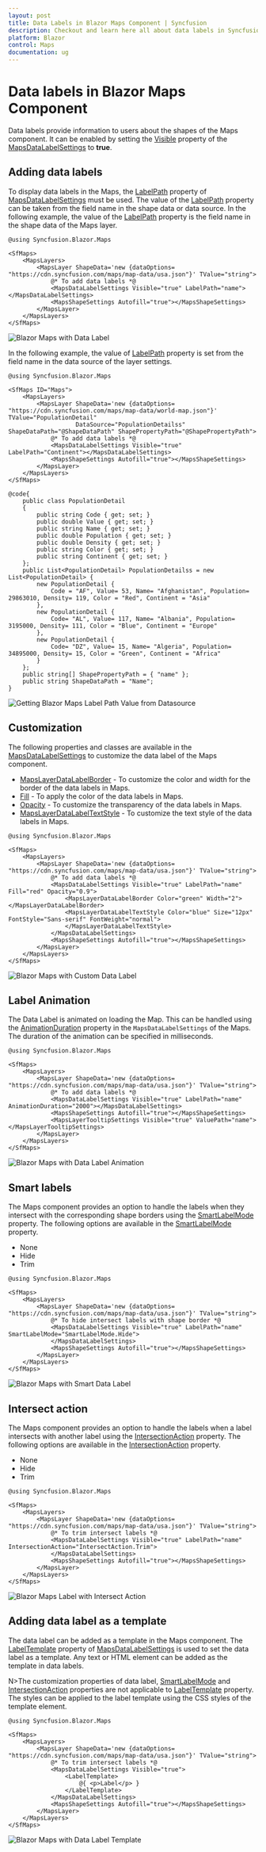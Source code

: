 ```yaml
---
layout: post
title: Data Labels in Blazor Maps Component | Syncfusion
description: Checkout and learn here all about data labels in Syncfusion Blazor Maps component and much more details.
platform: Blazor
control: Maps
documentation: ug
---
```


# Data labels in Blazor Maps Component

Data labels provide information to users about the shapes of the Maps component. It can be enabled by setting the [Visible](https://help.syncfusion.com/cr/blazor/Syncfusion.Blazor.Maps.MapsDataLabelSettings.html#Syncfusion_Blazor_Maps_MapsDataLabelSettings_Visible) property of the [MapsDataLabelSettings](https://help.syncfusion.com/cr/blazor/Syncfusion.Blazor.Maps.MapsDataLabelSettings.html) to **true**.

## Adding data labels

To display data labels in the Maps, the [LabelPath](https://help.syncfusion.com/cr/blazor/Syncfusion.Blazor.Maps.MapsDataLabelSettings.html#Syncfusion_Blazor_Maps_MapsDataLabelSettings_LabelPath) property of [MapsDataLabelSettings](https://help.syncfusion.com/cr/blazor/Syncfusion.Blazor.Maps.MapsDataLabelSettings.html) must be used. The value of the [LabelPath](https://help.syncfusion.com/cr/blazor/Syncfusion.Blazor.Maps.MapsDataLabelSettings.html#Syncfusion_Blazor_Maps_MapsDataLabelSettings_LabelPath) property can be taken from the field name in the shape data or data source. In the following example, the value of the [LabelPath](https://help.syncfusion.com/cr/blazor/Syncfusion.Blazor.Maps.MapsDataLabelSettings.html#Syncfusion_Blazor_Maps_MapsDataLabelSettings_LabelPath) property is the field name in the shape data of the Maps layer.

```cshtml
@using Syncfusion.Blazor.Maps

<SfMaps>
    <MapsLayers>
        <MapsLayer ShapeData='new {dataOptions= "https://cdn.syncfusion.com/maps/map-data/usa.json"}' TValue="string">
            @* To add data labels *@
            <MapsDataLabelSettings Visible="true" LabelPath="name"></MapsDataLabelSettings>
            <MapsShapeSettings Autofill="true"></MapsShapeSettings>
        </MapsLayer>
    </MapsLayers>
</SfMaps>
```

![Blazor Maps with Data Label](./images/DataLabel/blazor-maps-data-label.png)

In the following example, the value of [LabelPath](https://help.syncfusion.com/cr/blazor/Syncfusion.Blazor.Maps.MapsDataLabelSettings.html#Syncfusion_Blazor_Maps_MapsDataLabelSettings_LabelPath) property is set from the field name in the data source of the layer settings.

```cshtml
@using Syncfusion.Blazor.Maps

<SfMaps ID="Maps">
    <MapsLayers>
        <MapsLayer ShapeData='new {dataOptions= "https://cdn.syncfusion.com/maps/map-data/world-map.json"}' TValue="PopulationDetail"
                   DataSource="PopulationDetailss" ShapeDataPath="@ShapeDataPath" ShapePropertyPath="@ShapePropertyPath">
            @* To add data labels *@
            <MapsDataLabelSettings Visible="true" LabelPath="Continent"></MapsDataLabelSettings>
            <MapsShapeSettings Autofill="true"></MapsShapeSettings>
        </MapsLayer>
    </MapsLayers>
</SfMaps>

@code{
    public class PopulationDetail
    {
        public string Code { get; set; }
        public double Value { get; set; }
        public string Name { get; set; }
        public double Population { get; set; }
        public double Density { get; set; }
        public string Color { get; set; }
        public string Continent { get; set; }
    };
    public List<PopulationDetail> PopulationDetailss = new List<PopulationDetail> {
        new PopulationDetail {
            Code = "AF", Value= 53, Name= "Afghanistan", Population= 29863010, Density= 119, Color = "Red", Continent = "Asia"
        },
        new PopulationDetail {
            Code= "AL", Value= 117, Name= "Albania", Population= 3195000, Density= 111, Color = "Blue", Continent = "Europe"
        },
        new PopulationDetail {
            Code= "DZ", Value= 15, Name= "Algeria", Population= 34895000, Density= 15, Color = "Green", Continent = "Africa"
        }
    };
    public string[] ShapePropertyPath = { "name" };
    public string ShapeDataPath = "Name";
}
```

![Getting Blazor Maps Label Path Value from Datasource](./images/DataLabel/blazor-maps-label-path-datasource.PNG)

## Customization

The following properties and classes are available in the [MapsDataLabelSettings](https://help.syncfusion.com/cr/blazor/Syncfusion.Blazor.Maps.MapsDataLabelSettings.html) to customize the data label of the Maps component.

* [MapsLayerDataLabelBorder](https://help.syncfusion.com/cr/blazor/Syncfusion.Blazor.Maps.MapsLayerDataLabelBorder.html) - To customize the color and width for the border of the data labels in Maps.
* [Fill](https://help.syncfusion.com/cr/blazor/Syncfusion.Blazor.Maps.MapsDataLabelSettings.html#Syncfusion_Blazor_Maps_MapsDataLabelSettings_Fill) - To apply the color of the data labels in Maps.
* [Opacity](https://help.syncfusion.com/cr/blazor/Syncfusion.Blazor.Maps.MapsDataLabelSettings.html#Syncfusion_Blazor_Maps_MapsDataLabelSettings_Opacity) - To customize the transparency of the data labels in Maps.
* [MapsLayerDataLabelTextStyle](https://help.syncfusion.com/cr/blazor/Syncfusion.Blazor.Maps.MapsLayerDataLabelTextStyle.html) - To customize the text style of the data labels in Maps.

```cshtml
@using Syncfusion.Blazor.Maps

<SfMaps>
    <MapsLayers>
        <MapsLayer ShapeData='new {dataOptions= "https://cdn.syncfusion.com/maps/map-data/usa.json"}' TValue="string">
            @* To add data labels *@
            <MapsDataLabelSettings Visible="true" LabelPath="name" Fill="red" Opacity="0.9">
                <MapsLayerDataLabelBorder Color="green" Width="2"></MapsLayerDataLabelBorder>
                <MapsLayerDataLabelTextStyle Color="blue" Size="12px" FontStyle="Sans-serif" FontWeight="normal">
                </MapsLayerDataLabelTextStyle>
            </MapsDataLabelSettings>
            <MapsShapeSettings Autofill="true"></MapsShapeSettings>
        </MapsLayer>
    </MapsLayers>
</SfMaps>
```

![Blazor Maps with Custom Data Label](./images/DataLabel/blazor-maps-custom-data-label.PNG)

## Label Animation

The Data Label is animated on loading the Map. This can be handled using the [AnimationDuration](https://help.syncfusion.com/cr/blazor/Syncfusion.Blazor.Maps.MapsDataLabelSettings.html#Syncfusion_Blazor_Maps_MapsDataLabelSettings_AnimationDuration) property in the `MapsDataLabelSettings` of the Maps. The duration of the animation can be specified in milliseconds.

```cshtml
@using Syncfusion.Blazor.Maps

<SfMaps>
    <MapsLayers>
        <MapsLayer ShapeData='new {dataOptions= "https://cdn.syncfusion.com/maps/map-data/usa.json"}' TValue="string">
            @* To add data labels *@
            <MapsDataLabelSettings Visible="true" LabelPath="name" AnimationDuration="2000"></MapsDataLabelSettings>
            <MapsShapeSettings Autofill="true"></MapsShapeSettings>
            <MapsLayerTooltipSettings Visible="true" ValuePath="name"></MapsLayerTooltipSettings>
        </MapsLayer>
    </MapsLayers>
</SfMaps>
```

![Blazor Maps with Data Label Animation](./images/DataLabel/blazor-maps-data-label-animation.gif)

## Smart labels

The Maps component provides an option to handle the labels when they intersect with the corresponding shape borders using the [SmartLabelMode](https://help.syncfusion.com/cr/blazor/Syncfusion.Blazor.Maps.MapsDataLabelSettings.html#Syncfusion_Blazor_Maps_MapsDataLabelSettings_SmartLabelMode) property. The following options are available in the [SmartLabelMode](https://help.syncfusion.com/cr/blazor/Syncfusion.Blazor.Maps.MapsDataLabelSettings.html#Syncfusion_Blazor_Maps_MapsDataLabelSettings_SmartLabelMode) property.

* None
* Hide
* Trim

```cshtml
@using Syncfusion.Blazor.Maps

<SfMaps>
    <MapsLayers>
        <MapsLayer ShapeData='new {dataOptions= "https://cdn.syncfusion.com/maps/map-data/usa.json"}' TValue="string">
            @* To hide intersect labels with shape border *@
            <MapsDataLabelSettings Visible="true" LabelPath="name" SmartLabelMode="SmartLabelMode.Hide">
            </MapsDataLabelSettings>
            <MapsShapeSettings Autofill="true"></MapsShapeSettings>
        </MapsLayer>
    </MapsLayers>
</SfMaps>
```

![Blazor Maps with Smart Data Label](./images/DataLabel/blazor-maps-smart-data-label.png)

## Intersect action

The Maps component provides an option to handle the labels when a label intersects with another label using the [IntersectionAction](https://help.syncfusion.com/cr/blazor/Syncfusion.Blazor.Maps.MapsDataLabelSettings.html#Syncfusion_Blazor_Maps_MapsDataLabelSettings_IntersectionAction) property. The following options are available in the [IntersectionAction](https://help.syncfusion.com/cr/blazor/Syncfusion.Blazor.Maps.MapsDataLabelSettings.html#Syncfusion_Blazor_Maps_MapsDataLabelSettings_IntersectionAction) property.

* None
* Hide
* Trim

```cshtml
@using Syncfusion.Blazor.Maps

<SfMaps>
    <MapsLayers>
        <MapsLayer ShapeData='new {dataOptions= "https://cdn.syncfusion.com/maps/map-data/usa.json"}' TValue="string">
            @* To trim intersect labels *@
            <MapsDataLabelSettings Visible="true" LabelPath="name" IntersectionAction="IntersectAction.Trim">
            </MapsDataLabelSettings>
            <MapsShapeSettings Autofill="true"></MapsShapeSettings>
        </MapsLayer>
    </MapsLayers>
</SfMaps>
```

![Blazor Maps Label with Intersect Action](./images/DataLabel/blazor-maps-data-label-trim.png)

## Adding data label as a template

The data label can be added as a template in the Maps component. The [LabelTemplate](https://help.syncfusion.com/cr/blazor/Syncfusion.Blazor.Maps.MapsDataLabelSettings.html#Syncfusion_Blazor_Maps_MapsDataLabelSettings_LabelTemplate) property of [MapsDataLabelSettings](https://help.syncfusion.com/cr/blazor/Syncfusion.Blazor.Maps.MapsDataLabelSettings.html) is used to set the data label as a template. Any text or HTML element can be added as the template in data labels.

N>The customization properties of data label, [SmartLabelMode](https://help.syncfusion.com/cr/blazor/Syncfusion.Blazor.Maps.MapsDataLabelSettings.html#Syncfusion_Blazor_Maps_MapsDataLabelSettings_SmartLabelMode) and [IntersectionAction](https://help.syncfusion.com/cr/blazor/Syncfusion.Blazor.Maps.MapsDataLabelSettings.html#Syncfusion_Blazor_Maps_MapsDataLabelSettings_IntersectionAction) properties are not applicable to [LabelTemplate](https://help.syncfusion.com/cr/blazor/Syncfusion.Blazor.Maps.MapsDataLabelSettings.html#Syncfusion_Blazor_Maps_MapsDataLabelSettings_LabelTemplate) property. The styles can be applied to the label template using the CSS styles of the template element.

```cshtml
@using Syncfusion.Blazor.Maps

<SfMaps>
    <MapsLayers>
        <MapsLayer ShapeData='new {dataOptions= "https://cdn.syncfusion.com/maps/map-data/usa.json"}' TValue="string">
            @* To trim intersect labels *@
            <MapsDataLabelSettings Visible="true">
                <LabelTemplate>
                    @{ <p>Label</p> }
                </LabelTemplate>
            </MapsDataLabelSettings>
            <MapsShapeSettings Autofill="true"></MapsShapeSettings>
        </MapsLayer>
    </MapsLayers>
</SfMaps>
```

![Blazor Maps with Data Label Template](./images/DataLabel/blazor-maps-data-label-template.PNG)